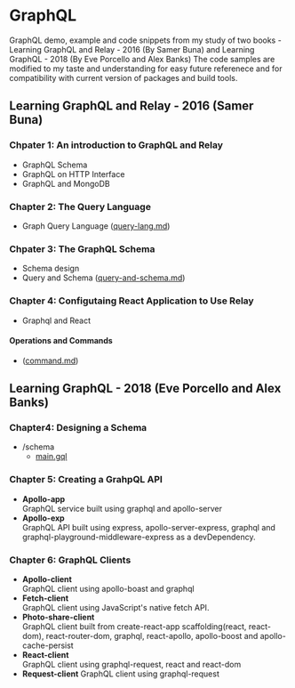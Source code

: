 # GraphQL
GraphQL demo, example and code snippets from my study of two books - Learning GraphQL and Relay - 2016 (By Samer Buna) and Learning GraphQL - 2018 (By Eve Porcello and Alex Banks)
The code samples are modified to my taste and understanding for easy future referenece and for compatibility with current version of packages and build tools.

## Learning GraphQL and Relay - 2016 (Samer Buna)
### Chpater 1: An introduction to GraphQL and Relay  
* GraphQL Schema
* GraphQL on HTTP Interface
* GraphQL and MongoDB

### Chapter 2: The Query Language
* Graph Query Language ([query-lang.md](https://github.com/Tochukz/GraphQL/blob/master/Learning-GraphQL-and-Relay/chp2/query-lang.md))

### Chpater 3: The GraphQL Schema
* Schema design
* Query and Schema ([query-and-schema.md](https://github.com/Tochukz/GraphQL/blob/master/Learning-GraphQL-and-Relay/chp3/query-and-schema.md))

### Chapter 4: Configutaing React Application to Use Relay
* Graphql and React


#### Operations and Commands
* ([command.md](https://github.com/Tochukz/GraphQL/blob/master/Learning-GraphQL-and-Relay/command.md))

## Learning GraphQL - 2018 (Eve Porcello and Alex Banks)
### Chapter4: Designing a Schema
* /schema
  * [main.gql](https://github.com/Tochukz/GraphQL/blob/master/Learning-GraphQL/chp4/schema/main.gql)

### Chapter 5: Creating a GrahpQL API  
* __Apollo-app__  
  GraphQL service built using graphql and apollo-server
* __Apollo-exp__   
  GraphQL API built using express, apollo-server-express, graphql and graphql-playground-middleware-express as a devDependency.  

### Chapter 6: GraphQL Clients
* __Apollo-client__  
  GraphQL client using apollo-boast and graphql
* __Fetch-client__   
  GraphQL client using JavaScript's native fetch API.
* __Photo-share-client__   
  GraphQL  client built from create-react-app scaffolding(react, react-dom), react-router-dom,  graphql, react-apollo, apollo-boost and apollo-cache-persist
* __React-client__   
  GraphQL client using graphql-request, react and react-dom
* __Request-client__ 
  GraphQL client using graphql-request
